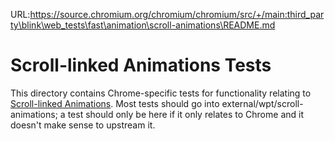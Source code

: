 URL:https://source.chromium.org/chromium/chromium/src/+/main:third_party\blink\web_tests\fast\animation\scroll-animations\README.md
# Scroll-linked Animations Tests

This directory contains Chrome-specific tests for functionality relating to
[Scroll-linked Animations](https://wicg.github.io/scroll-animations). Most tests
should go into external/wpt/scroll-animations; a test should only be here if it
only relates to Chrome and it doesn't make sense to upstream it.
